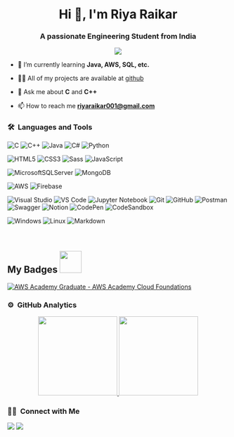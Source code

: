 <h1 align="center">Hi 👋, I'm Riya Raikar</h1>
<h3 align="center">A passionate Engineering Student from India</h3>
	
<p align="center">
  <img src="https://komarev.com/ghpvc/?username=RiyaRaikar&color=blueviolet&style=flat">
</p>

- 🌱 I’m currently learning **Java, AWS, SQL, etc.**

- 👨‍💻 All of my projects are available at [github](https://github.com/RiyaRaikar?tab=repositories)

- 💬 Ask me about **C** and **C++**

- 📫 How to reach me **riyaraikar001@gmail.com**

	

### 🛠 &nbsp;Languages and Tools
<!-- https://github.com/Ileriayo/markdown-badges -->
![C](https://img.shields.io/badge/c-%2300599C.svg?style=for-the-badge&logo=c&logoColor=white)
![C++](https://img.shields.io/badge/c++-%2300599C.svg?style=for-the-badge&logo=c%2B%2B&logoColor=white)
![Java](https://img.shields.io/badge/java-%23ED8B00.svg?style=for-the-badge&logo=java&logoColor=white)
![C#](https://img.shields.io/badge/c%23-%23239120.svg?style=for-the-badge&logo=c-sharp&logoColor=white)
![Python](http://img.shields.io/badge/-Python-3776AB?style=for-the-badge&logo=python&logoColor=ffffff)

![HTML5](https://img.shields.io/badge/-HTML5-%23E44D27?style=for-the-badge&logo=html5&logoColor=ffffff)
![CSS3](https://img.shields.io/badge/-CSS3-%231572B6?style=for-the-badge&logo=css3)
![Sass](https://img.shields.io/badge/-Sass-%23CC6699?style=for-the-badge&logo=sass&logoColor=ffffff)
![JavaScript](https://img.shields.io/badge/-JavaScript-%23F7DF1C?style=for-the-badge&logo=javascript&logoColor=000000&labelColor=%23F7DF1C&color=%23FFCE5A)

![MicrosoftSQLServer](https://img.shields.io/badge/Microsoft%20SQL%20Sever-CC2927?style=for-the-badge&logo=microsoft%20sql%20server&logoColor=white)
![MongoDB](https://img.shields.io/badge/MongoDB-4EA94B?style=for-the-badge&logo=mongodb&logoColor=white)

![AWS](https://img.shields.io/badge/AWS-%23FF9900.svg?style=for-the-badge&logo=amazon-aws&logoColor=white)
![Firebase](https://img.shields.io/badge/-Firebase-FFCA28?style=for-the-badge&logo=firebase&logoColor=ffffff)

![Visual Studio](https://img.shields.io/badge/Visual%20Studio-5C2D91.svg?style=for-the-badge&logo=visual-studio&logoColor=white)
![VS Code](http://img.shields.io/badge/-VS%20Code-007ACC?style=for-the-badge&logo=visual-studio-code&logoColor=ffffff)
![Jupyter Notebook](https://img.shields.io/badge/jupyter-%23FA0F00.svg?style=for-the-badge&logo=jupyter&logoColor=white)
![Git](https://img.shields.io/badge/-Git-%23F05032?style=for-the-badge&logo=git&logoColor=%23ffffff)
![GitHub](https://img.shields.io/badge/-GitHub-181717?style=for-the-badge&logo=github)
![Postman](https://img.shields.io/badge/Postman-FF6C37?style=for-the-badge&logo=postman&logoColor=white)
![Swagger](https://img.shields.io/badge/-Swagger-%23Clojure?style=for-the-badge&logo=swagger&logoColor=white)
![Notion](https://img.shields.io/badge/Notion-%23000000.svg?style=for-the-badge&logo=notion&logoColor=white)
![CodePen](https://img.shields.io/badge/CodePen-white?style=for-the-badge&logo=codepen&logoColor=black)
![CodeSandbox](https://img.shields.io/badge/Codesandbox-040404?style=for-the-badge&logo=codesandbox&logoColor=DBDBDB)

![Windows](https://img.shields.io/badge/Windows-0078D6?style=for-the-badge&logo=windows&logoColor=white)
![Linux](http://img.shields.io/badge/-Linux-0078D6?style=for-the-badge&logo=linux&logoColor=ffffff)
![Markdown](https://img.shields.io/badge/Markdown-000000?style=for-the-badge&logo=markdown&logoColor=white)

<br/>
<h2> My Badges <img src = "https://media.giphy.com/media/3orifgYbnsq43eFsdO/giphy.gif" width = 50px> </h2>

[![AWS Academy Graduate - AWS Academy Cloud Foundations](https://images.credly.com/size/220x220/images/ead0ef07-6071-4c96-a79f-27bb32c4be93/AWS-Academy-Graduate-Badge-Foundational.png)](https://www.credly.com/badges/f621bcfc-41b1-48db-a3b7-9dfdd52e7fec/public_url "AWS Academy Graduate - AWS Academy Cloud Foundations")

### ⚙️ &nbsp;GitHub Analytics

<p align="center">
<a href="https://github.com/RiyaRaikar">
  <img height="180em" src="https://github-readme-stats-eight-theta.vercel.app/api?username=RiyaRaikar&show_icons=true&theme=algolia&include_all_commits=true&count_private=true"/>
  <img height="180em" src="https://github-readme-stats-eight-theta.vercel.app/api/top-langs/?username=RiyaRaikar&layout=compact&langs_count=8&theme=algolia"/>
</a>
</p>


### 🤝🏻 &nbsp;Connect with Me

<p>
<!-- <a href="https://www.riyaraikar.com"><img src="https://img.shields.io/badge/-riyaraikar.com-3423A6?style=for-the-badge&logo=Google-Chrome&logoColor=white"/></a> -->
<a href="https://www.linkedin.com/in/riya-raikar-bb25ba209/"><img src="https://img.shields.io/badge/-Riya%20Raikar-0077B5?style=flat&logo=Linkedin&logoColor=white"/></a>
<a href="mailto:riyaraikar123@gmail.com"><img src="https://img.shields.io/badge/-riyaraikar001@gmail.com-D14836?style=flat&logo=Gmail&logoColor=white"/></a>
<!--<a href="https://twitter.com/RiyaRaikar"><img src="https://img.shields.io/badge/-Riya%20Raikar-1877F2?style=flat&logo=Twitter&logoColor=white"/></a> -->
</p>
<!-- <p align="center"><img align="center" src="https://github-readme-streak-stats.herokuapp.com/?user=RiyaRaikar&" alt="RiyaRaikar" /></p> -->
